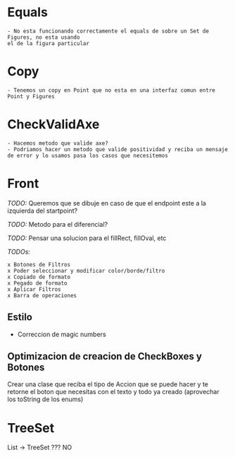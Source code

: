 # Equals
    - No esta funcionando correctamente el equals de sobre un Set de Figures, no esta usando
    el de la figura particular

# Copy
    - Tenemos un copy en Point que no esta en una interfaz comun entre Point y Figures

# CheckValidAxe
    - Hacemos metodo que valide axe?
    - Podriamos hacer un metodo que valide positividad y reciba un mensaje de error y lo usamos pasa los casos que necesitemos
    
# Front
*TODO:* Queremos que se dibuje en caso de que el endpoint este a la izquierda del startpoint?

*TODO:* Metodo para el diferencial?

*TODO:* Pensar una solucion para el fillRect, fillOval, etc

*TODOs:*

    x Botones de Filtros
    x Poder seleccionar y modificar color/borde/filtro
    x Copiado de formato
    x Pegado de formato
    x Aplicar Filtros
    x Barra de operaciones

## Estilo

- Correccion de magic numbers

## Optimizacion de creacion de CheckBoxes y Botones

Crear una clase que reciba el tipo de Accion que se puede hacer y te retorne el boton que necesitas con el texto y todo ya creado (aprovechar los toString de los enums)

# TreeSet
List -> TreeSet ??? NO


